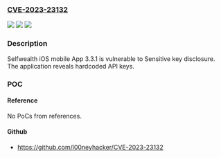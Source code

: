 ### [CVE-2023-23132](https://cve.mitre.org/cgi-bin/cvename.cgi?name=CVE-2023-23132)
![](https://img.shields.io/static/v1?label=Product&message=n%2Fa&color=blue)
![](https://img.shields.io/static/v1?label=Version&message=n%2Fa&color=blue)
![](https://img.shields.io/static/v1?label=Vulnerability&message=n%2Fa&color=brighgreen)

### Description

Selfwealth iOS mobile App 3.3.1 is vulnerable to Sensitive key disclosure. The application reveals hardcoded API keys.

### POC

#### Reference
No PoCs from references.

#### Github
- https://github.com/l00neyhacker/CVE-2023-23132

